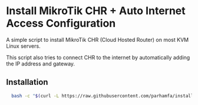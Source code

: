 # Install MikroTik CHR + Auto Internet Access Configuration

A simple script to install MikroTik CHR (Cloud Hosted Router) on most KVM Linux servers.

This script also tries to connect CHR to the internet by automatically adding the IP address and gateway.

## Installation

```bash
  bash -c "$(curl -L https://raw.githubusercontent.com/parhamfa/install-mikrotik-chr-script/main/installer.sh)"
```

